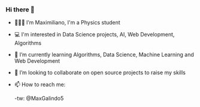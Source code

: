 ### Hi there 👋

- 👨🏽‍💻 I’m Maximiliano, I'm a Physics student
- 💻 I'm interested in Data Science projects, AI, Web Development, Algorithms
- 🌱 I’m currently learning Algorithms, Data Science, Machine Learning and Web Development 
- 🤝 I’m looking to collaborate on open source projects to raise my skills
- 📫 How to reach me:

     -tw: @MaxGalindo5

<!--
**MaxGalindo150/MaxGAlindo150** is a ✨ _special_ ✨ repository because its `README.md` (this file) appears on your GitHub profile.

Here are some ideas to get you started:

- 🔭 I’m Maximilaino, I'm a Physics student
- I'm interested in Computational Science, AI, Web Development and Data Science
- 🌱 I’m currently learning Data Science, Machine Learning and Web Development 
- 👯 I’m looking to collaborate on open source projects to raise my skills
- 📫 How to reach me:
  -tw: @MaxGalindo5
-->
